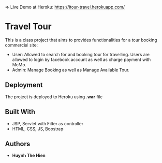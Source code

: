 => Live Demo at Heroku: https://itour-travel.herokuapp.com/

# Travel Tour

This is a class project that aims to provides functionalities for a tour booking commercial site:
- User: Allowed to search for and booking tour for travelling. Users are allowed to login by facebook account as well as charge payment with MoMo.
- Admin: Manage Booking as well as Manage Available Tour.

## Deployment

The project is deployed to Heroku using **.war** file

## Built With
- JSP, Servlet with Filter as controller
- HTML, CSS, JS, Boostrap 

## Authors

* **Huynh The Hien** 

